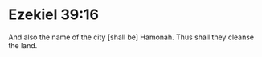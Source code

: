 # Ezekiel 39:16

And also the name of the city [shall be] Hamonah. Thus shall they cleanse the land.